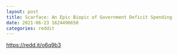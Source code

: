 ```yaml
--- 
layout: post 
title: Scarface: An Epic Biopic of Government Deficit Spending 
date: 2021-06-23 1624496650 
categories: reddit 
--- 
```

https://redd.it/o6q9b3